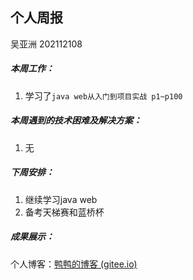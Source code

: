 ## 个人周报

吴亚洲 202112108

##### 本周工作：

1. 学习了`java web从入门到项目实战 p1~p100`

##### 本周遇到的技术困难及解决方案：

1. 无

##### 下周安排：

1. 继续学习java web
2. 备考天梯赛和蓝桥杯

##### 成果展示：

个人博客：[鸭鸭的博客 (gitee.io)](http://y-ay-a.gitee.io/)